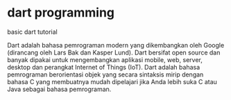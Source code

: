 # dart programming
basic dart tutorial

Dart adalah bahasa pemrograman modern yang dikembangkan oleh Google (dirancang oleh Lars Bak dan Kasper Lund). Dart bersifat open source dan banyak dipakai untuk mengembangkan aplikasi mobile, web, server, desktop dan perangkat Internet of Things (IoT). Dart adalah bahasa pemrograman berorientasi objek yang secara sintaksis mirip dengan bahasa C yang membuatnya mudah dipelajari jika Anda lebih suka C atau Java sebagai bahasa pemrograman.
